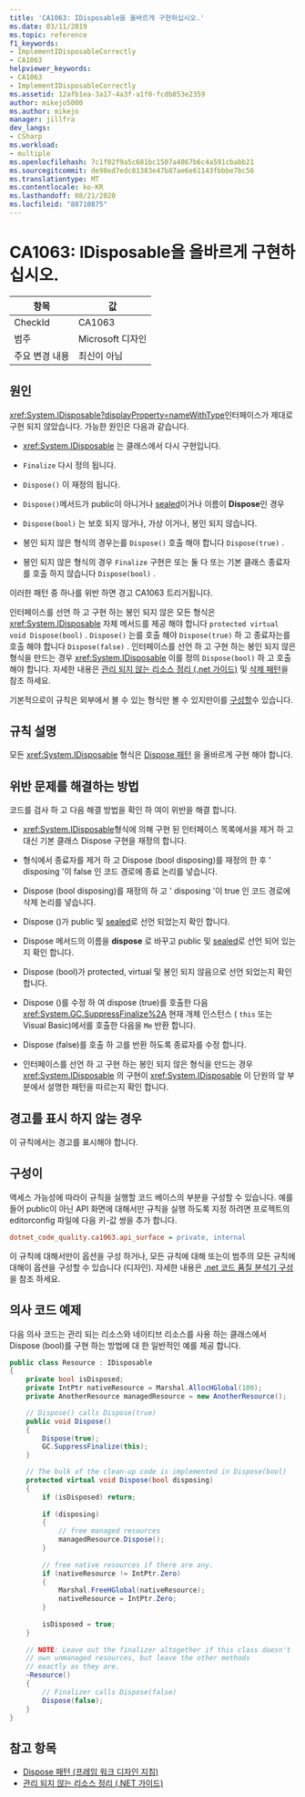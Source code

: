 ```yaml
---
title: 'CA1063: IDisposable을 올바르게 구현하십시오.'
ms.date: 03/11/2019
ms.topic: reference
f1_keywords:
- ImplementIDisposableCorrectly
- CA1063
helpviewer_keywords:
- CA1063
- ImplementIDisposableCorrectly
ms.assetid: 12afb1ea-3a17-4a3f-a1f0-fcdb853e2359
author: mikejo5000
ms.author: mikejo
manager: jillfra
dev_langs:
- CSharp
ms.workload:
- multiple
ms.openlocfilehash: 7c1f02f9a5c681bc1507a4867b6c4a591cbabb21
ms.sourcegitcommit: de98ed7edc81383e47b87ae6e61143fbbbe7bc56
ms.translationtype: MT
ms.contentlocale: ko-KR
ms.lasthandoff: 08/21/2020
ms.locfileid: "88710875"
---
```

# <a name="ca1063-implement-idisposable-correctly"></a>CA1063: IDisposable을 올바르게 구현하십시오.

|항목|값|
|-|-|
|CheckId|CA1063|
|범주|Microsoft 디자인|
|주요 변경 내용|최신이 아님|

## <a name="cause"></a>원인

<xref:System.IDisposable?displayProperty=nameWithType>인터페이스가 제대로 구현 되지 않았습니다. 가능한 원인은 다음과 같습니다.

- <xref:System.IDisposable> 는 클래스에서 다시 구현입니다.

- `Finalize` 다시 정의 됩니다.

- `Dispose()` 이 재정의 됩니다.

- `Dispose()`메서드가 public이 아니거나 [sealed](/dotnet/csharp/language-reference/keywords/sealed)이거나 이름이 **Dispose**인 경우

- `Dispose(bool)` 는 보호 되지 않거나, 가상 이거나, 봉인 되지 않습니다.

- 봉인 되지 않은 형식의 경우는를 `Dispose()` 호출 해야 합니다 `Dispose(true)` .

- 봉인 되지 않은 형식의 경우 `Finalize` 구현은 또는 둘 다 또는 기본 클래스 종료자를 호출 하지 않습니다 `Dispose(bool)` .

이러한 패턴 중 하나를 위반 하면 경고 CA1063 트리거됩니다.

인터페이스를 선언 하 고 구현 하는 봉인 되지 않은 모든 형식은 <xref:System.IDisposable> 자체 메서드를 제공 해야 합니다 `protected virtual void Dispose(bool)` . `Dispose()` 는를 호출 해야 `Dispose(true)` 하 고 종료자는를 호출 해야 합니다 `Dispose(false)` . 인터페이스를 선언 하 고 구현 하는 봉인 되지 않은 형식을 만드는 경우 <xref:System.IDisposable> 이를 정의 `Dispose(bool)` 하 고 호출 해야 합니다. 자세한 내용은 [관리 되지 않는 리소스 정리 (.net 가이드)](/dotnet/standard/garbage-collection/unmanaged) 및 [삭제 패턴](/dotnet/standard/design-guidelines/dispose-pattern)을 참조 하세요.

기본적으로이 규칙은 외부에서 볼 수 있는 형식만 볼 수 있지만이를 [구성할](#configurability)수 있습니다.

## <a name="rule-description"></a>규칙 설명

모든 <xref:System.IDisposable> 형식은 [Dispose 패턴](/dotnet/standard/design-guidelines/dispose-pattern) 을 올바르게 구현 해야 합니다.

## <a name="how-to-fix-violations"></a>위반 문제를 해결하는 방법

코드를 검사 하 고 다음 해결 방법을 확인 하 여이 위반을 해결 합니다.

- <xref:System.IDisposable>형식에 의해 구현 된 인터페이스 목록에서을 제거 하 고 대신 기본 클래스 Dispose 구현을 재정의 합니다.

- 형식에서 종료자를 제거 하 고 Dispose (bool disposing)를 재정의 한 후 ' disposing '이 false 인 코드 경로에 종료 논리를 넣습니다.

- Dispose (bool disposing)를 재정의 하 고 ' disposing '이 true 인 코드 경로에 삭제 논리를 넣습니다.

- Dispose ()가 public 및 [sealed](/dotnet/csharp/language-reference/keywords/sealed)로 선언 되었는지 확인 합니다.

- Dispose 메서드의 이름을 **dispose** 로 바꾸고 public 및 [sealed](/dotnet/csharp/language-reference/keywords/sealed)로 선언 되어 있는지 확인 합니다.

- Dispose (bool)가 protected, virtual 및 봉인 되지 않음으로 선언 되었는지 확인 합니다.

- Dispose ()를 수정 하 여 dispose (true)를 호출한 다음 <xref:System.GC.SuppressFinalize%2A> 현재 개체 인스턴스 ( `this` 또는 Visual Basic)에서를 호출한 다음을 `Me` 반환 합니다.

- Dispose (false)를 호출 하 고를 반환 하도록 종료자를 수정 합니다.

- 인터페이스를 선언 하 고 구현 하는 봉인 되지 않은 형식을 만드는 경우 <xref:System.IDisposable> 의 구현이 <xref:System.IDisposable> 이 단원의 앞 부분에서 설명한 패턴을 따르는지 확인 합니다.

## <a name="when-to-suppress-warnings"></a>경고를 표시 하지 않는 경우

이 규칙에서는 경고를 표시해야 합니다.

## <a name="configurability"></a>구성이

액세스 가능성에 따라이 규칙을 실행할 코드 베이스의 부분을 구성할 수 있습니다. 예를 들어 public이 아닌 API 화면에 대해서만 규칙을 실행 하도록 지정 하려면 프로젝트의 editorconfig 파일에 다음 키-값 쌍을 추가 합니다.

```ini
dotnet_code_quality.ca1063.api_surface = private, internal
```

이 규칙에 대해서만이 옵션을 구성 하거나, 모든 규칙에 대해 또는이 범주의 모든 규칙에 대해이 옵션을 구성할 수 있습니다 (디자인). 자세한 내용은 [.net 코드 품질 분석기 구성](configure-fxcop-analyzers.md)을 참조 하세요.

## <a name="pseudo-code-example"></a>의사 코드 예제

다음 의사 코드는 관리 되는 리소스와 네이티브 리소스를 사용 하는 클래스에서 Dispose (bool)를 구현 하는 방법에 대 한 일반적인 예를 제공 합니다.

```csharp
public class Resource : IDisposable
{
    private bool isDisposed;
    private IntPtr nativeResource = Marshal.AllocHGlobal(100);
    private AnotherResource managedResource = new AnotherResource();

    // Dispose() calls Dispose(true)
    public void Dispose()
    {
        Dispose(true);
        GC.SuppressFinalize(this);
    }

    // The bulk of the clean-up code is implemented in Dispose(bool)
    protected virtual void Dispose(bool disposing)
    {
        if (isDisposed) return;
        
        if (disposing)
        {
            // free managed resources
            managedResource.Dispose();
        }
        
        // free native resources if there are any.
        if (nativeResource != IntPtr.Zero)
        {
            Marshal.FreeHGlobal(nativeResource);
            nativeResource = IntPtr.Zero;
        }
        
        isDisposed = true;
    }
    
    // NOTE: Leave out the finalizer altogether if this class doesn't
    // own unmanaged resources, but leave the other methods
    // exactly as they are.
    ~Resource()
    {
        // Finalizer calls Dispose(false)
        Dispose(false);
    }
}
```

## <a name="see-also"></a>참고 항목

- [Dispose 패턴 (프레임 워크 디자인 지침)](/dotnet/standard/design-guidelines/dispose-pattern)
- [관리 되지 않는 리소스 정리 (.NET 가이드)](/dotnet/standard/garbage-collection/unmanaged)

